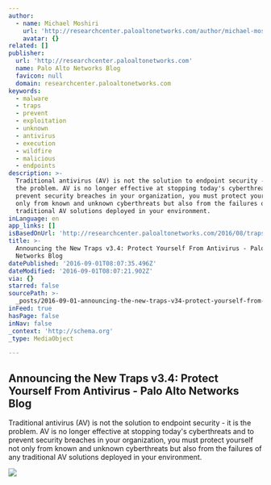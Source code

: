 ```yaml
---
author:
  - name: Michael Moshiri
    url: 'http://researchcenter.paloaltonetworks.com/author/michael-moshiri/'
    avatar: {}
related: []
publisher:
  url: 'http://researchcenter.paloaltonetworks.com'
  name: Palo Alto Networks Blog
  favicon: null
  domain: researchcenter.paloaltonetworks.com
keywords:
  - malware
  - traps
  - prevent
  - exploitation
  - unknown
  - antivirus
  - execution
  - wildfire
  - malicious
  - endpoints
description: >-
  Traditional antivirus (AV) is not the solution to endpoint security - it is
  the problem. AV is no longer effective at stopping today's cyberthreats and to
  prevent security breaches in your organization, you must protect yourself not
  only from known and unknown cyberthreats but also from the failures of any
  traditional AV solutions deployed in your environment.
inLanguage: en
app_links: []
isBasedOnUrl: 'http://researchcenter.paloaltonetworks.com/2016/08/traps-v3-4/'
title: >-
  Announcing the New Traps v3.4: Protect Yourself From Antivirus - Palo Alto
  Networks Blog
datePublished: '2016-09-01T08:07:35.496Z'
dateModified: '2016-09-01T08:07:21.902Z'
via: {}
starred: false
sourcePath: >-
  _posts/2016-09-01-announcing-the-new-traps-v34-protect-yourself-from-antivir.md
inFeed: true
hasPage: false
inNav: false
_context: 'http://schema.org'
_type: MediaObject

---
```

<article style=""><h1>Announcing the New Traps v3.4: Protect Yourself From Antivirus - Palo Alto Networks Blog</h1><p>Traditional antivirus (AV) is not the solution to endpoint security - it is the problem. AV is no longer effective at stopping today's cyberthreats and to prevent security breaches in your organization, you must protect yourself not only from known and unknown cyberthreats but also from the failures of any traditional AV solutions deployed in your environment.</p><img src="http://researchcenter.paloaltonetworks.com/wp-content/uploads/2016/07/securityplatform.png" /></article>